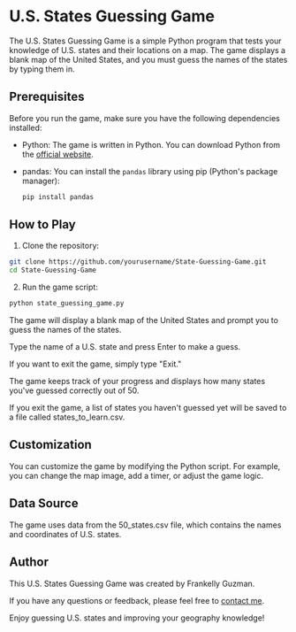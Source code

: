 # U.S. States Guessing Game

The U.S. States Guessing Game is a simple Python program that tests your knowledge of U.S. states and their locations on a map. The game displays a blank map of the United States, and you must guess the names of the states by typing them in.

## Prerequisites

Before you run the game, make sure you have the following dependencies installed:

- Python: The game is written in Python. You can download Python from the [official website](https://www.python.org/downloads/).

- pandas: You can install the `pandas` library using pip (Python's package manager):

  ```bash
  pip install pandas
  ```

## How to Play

1. Clone the repository:

```bash
git clone https://github.com/yourusername/State-Guessing-Game.git
cd State-Guessing-Game
```

2. Run the game script:

```bash
python state_guessing_game.py
```
The game will display a blank map of the United States and prompt you to guess the names of the states.

Type the name of a U.S. state and press Enter to make a guess.

If you want to exit the game, simply type "Exit."

The game keeps track of your progress and displays how many states you've guessed correctly out of 50.

If you exit the game, a list of states you haven't guessed yet will be saved to a file called states_to_learn.csv.

## Customization
You can customize the game by modifying the Python script. For example, you can change the map image, add a timer, or adjust the game logic.

## Data Source
The game uses data from the 50_states.csv file, which contains the names and coordinates of U.S. states.

## Author
This U.S. States Guessing Game was created by Frankelly Guzman.

If you have any questions or feedback, please feel free to [contact me](mailto:FrankellyRGuzman@gmail.com).

Enjoy guessing U.S. states and improving your geography knowledge!
   
